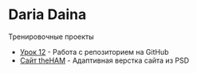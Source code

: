 

# Daria Daina
Тренировочные проекты

* [Урок 12](https://dariadaina.github.io/lesson_12/ "Работа с репозиторием на GitHub") - Работа с репозиторием на GitHub
* [Сайт theHAM](https://dariadaina.github.io/ham/ "Адаптивная верстка сайта из PSD") - Адаптивная верстка сайта из PSD
